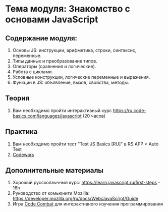 # Тема модуля: Знакомство с основами JavaScript
## Содержание модуля:
1. Основы JS: инструкции, арифметика, строки, синтаксис, переменные.
2. Типы данных и преобразование типов.
3. Операторы (сравнения и логические).
4. Работа с циклами.
6. Условные конструкции, логические переменные и выражения.
5. Функции в JS: объявление, вызов, свойства, методы.

## Теория 
1. Вам необходимо пройти интерактивный курс https://ru.code-basics.com/languages/javascript (20 часов)

## Практика 
1. Вам необходимо пройти тест "Test JS Basics [RU]" в RS APP > Auto Test
2. [Codewars](https://github.com/rolling-scopes-school/tasks/blob/master/tasks/codewars/preschool-2022-codewars1.md)

## Дополнительные материалы
1. Хороший русскоязычный курс: https://learn.javascript.ru/first-steps - 16h
2. Руководство от комьюнити Mozilla: https://developer.mozilla.org/ru/docs/Web/JavaScript/Guide
3. Игра [Code Combat](https://codecombat.com/) для интерактивного изучения программирования
